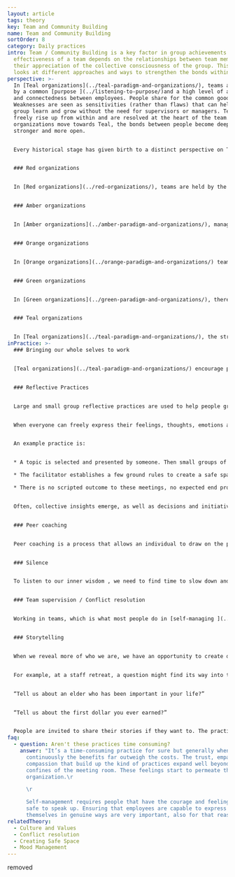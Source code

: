 ```yaml
---
layout: article
tags: theory
key: Team and Community Building
name: Team and Community Building
sortOrder: 8
category: Daily practices
intro: Team / Community Building is a key factor in group achievements. The
  effectiveness of a team depends on the relationships between team members and
  their appreciation of the collective consciousness of the group. This section
  looks at different approaches and ways to strengthen the bonds within a team.
perspective: >-
  In [Teal organizations](../teal-paradigm-and-organizations/), teams are guided
  by a common [purpose ](../listening-to-purpose/)and a high level of awareness
  and connectedness between employees. People share for the common good.
  Weaknesses are seen as sensitivities (rather than flaws) that can help the
  group learn and grow without the need for supervisors or managers. Tensions
  freely rise up from within and are resolved at the heart of the team. As
  organizations move towards Teal, the bonds between people become deeper,
  stronger and more open.


  Every historical stage has given birth to a distinct perspective on Team / Community building, and to very different practices:


  ### Red organizations


  In [Red organizations](../red-organizations/), teams are held by the leader’s charisma and his ability to transmit his energy and goals to his employees. The leader’s strength and power protects the community from its fears and worries about the outside world.


  ### Amber organizations


  In [Amber organizations](../amber-paradigm-and-organizations/), managers are responsible for the results of their teams. Instructions are given and clear parameters, processes and policies guide decision making. Team efficiency generally depends on the ability of its’ managers to communicate objectives in a clear and realistic way. Two way communication is often considered unnecessary. Employees often feel a strong sense of belonging to their organization and form close bonds within their peer group. People usually socialize with others at the same level in the organization.


  ### Orange organizations


  In [Orange organizations](../orange-paradigm-and-organizations/) teamwork skills are seen as a way to help improve employee performance and productivity. Orange organizations often promote team building activities and incorporate them into the fabric of the company. Team building is considered as a competitive activity. Events are sometimes designed to provide strong emotional experiences (facing challenges, extreme sports, parties, etc.) to bond people together. Learning about different personality types is often included so that people learn to adapt their behavior for the benefit of the team.


  ### Green organizations


  In [Green organizations](../green-paradigm-and-organizations/), there is room for sharing feelings and emotions with colleagues. Fun and social activities are often organized so that people can get to know each other better. This increases understanding and confidence between peers. Team building is also designed to support the development of shared values and vision through bottom up processes. Team or community building activities are usually driven by HR initiatives. Green organizations also frequently invest in external community engagement and community building as part of their social responsibility strategy.


  ### Teal organizations


  In [Teal organizations](../teal-paradigm-and-organizations/), the strength of connection between people tends to produce an environment where collective intelligence is encouraged and listened to. Everyone contributes in their own way, recognizing that when the group thrives – they thrive. People are encouraged to bring all of themselves to work , sharing vulnerability, ideas and strengths in a trustful environment. They use practices that support open and trusting communication, encouraging creativity in the workplace. They also often encourage taking time to be still and reflective through meditation or silent practices.
inPractice: >-
  ### Bringing our whole selves to work


  [Teal organizations](../teal-paradigm-and-organizations/) encourage practices and ways of working that honor the whole person. Feelings, thoughts, physical attributes and in some cases spiritual aspects of life are celebrated. Connection is supported by the development of a common language for people to express their feelings and thoughts. Teal organizations support community and team building by creating and attending to a [safe and open workplace](../safe-space/). Practices of group reflection are encouraged to develop collective intelligence. Team building becomes part of the day to day work of these organizations and is no longer a separate activity for "team away days".


  ### Reflective Practices


  Large and small group reflective practices are used to help people grow their ability to explore and develop an idea.


  When everyone can freely express their feelings, thoughts, emotions and needs, space is created for everybody to be themselves and better understand others. People learn to see each other in the light of their humanity and in the beauty of their strengths and vulnerability.


  An example practice is:


  * A topic is selected and presented by someone. Then small groups of people (between 6-10) share their reflections and feelings. 

  * The facilitator establishes a few ground rules to create a safe space that allows people to be authentic and vulnerable in their exploration.

  * There is no scripted outcome to these meetings, no expected end product; everyone comes out of the meeting with his or her own personal learning.


  Often, collective insights emerge, as well as decisions and initiatives that are then carried out when people go back to work.


  ### Peer coaching


  Peer coaching is a process that allows an individual to draw on the power of the team to address a specific issue. It is often a deeply nourishing process for the individual and valuable bonding experience for the team as they share their wisdom and knowledge.


  ### Silence


  To listen to our inner wisdom , we need to find time to slow down and be still amidst the noise and buzz of the work place. Teal organizations typically support practices of mindfulness and silence in the workplace. Organizations like [Sounds True](http://www.soundstrue.com/) or [Heiligenfeld ](http://www.heiligenfeld.de/)offer space and time for silence or meditation, sometimes when the day starts, or at points during the working day. Collaborating in silence brings a special quality to relationships between colleagues. It requires a new level of mindfulness, listening less to what colleagues say, and more to their presence, feelings, and intentions.


  ### Team supervision / Conflict resolution


  Working in teams, which is what most people do in [self-managing ](../self-management/)organizations, invariably brings up tensions. Employees run into colleagues with different styles, preferences, and belief systems. They can choose, as most organizations do, to sweep the tensions under the rug. Or they can choose to confront and address them. Doing so invariably allows those involved to grow. When tensions and feelings are shared in a productive and respectful way, issues can be identified and resolved for the good of the organization. [Conflict resolution](../conflict-resolution/) skills are thus often necessary to improve team work.


  ### Storytelling


  When we reveal more of who we are, we have an opportunity to create deep, rich, and meaningful relationships. Many Teal organizations have found that story telling, is an effective way of doing this.  Storytelling is woven into many of the recurring practices of the organization.


  For example, at a staff retreat, a question might find its way into the program:


  “Tell us about an elder who has been important in your life?”


  “Tell us about the first dollar you ever earned?”


  People are invited to share their stories if they want to. The practice is simple and yet it allows people to share a defining moment with their colleagues. Such questions can be built into recruitment, on boarding processes, training workshops, annual evaluations, staff retreats, and large group processes (such as Appreciative Inquiry, Theory U, Open Space, World Cafe).
faq:
  - question: Aren't these practices time consuming?
    answer: "It’s a time-consuming practice for sure but generally when done
      continuously the benefits far outweigh the costs. The trust, empathy, and
      compassion that build up the kind of practices expand well beyond the
      confines of the meeting room. These feelings start to permeate the whole
      organization.\r

      \r

      Self-management requires people that have the courage and feeling
      safe to speak up. Ensuring that employees are capable to express
      themselves in genuine ways are very important, also for that reason."
relatedTheory:
  - Culture and Values
  - Conflict resolution
  - Creating Safe Space
  - Mood Management
---
```

removed
